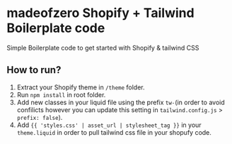 # madeofzero Shopify + Tailwind Boilerplate code

Simple Boilerplate code to get started with Shopify &amp; tailwind CSS

## How to run?

1. Extract your Shopify theme in `/theme` folder.
2. Run `npm install` in root folder.
3. Add new classes in your liquid file using the prefix `tw-`(in order to avoid confilicts however you can update this setting in `tailwind.config.js` > `prefix: false`).
4. Add `{{ 'styles.css' | asset_url | stylesheet_tag }}` in your `theme.liquid` in order to pull tailwind css file in your shopufy code.

